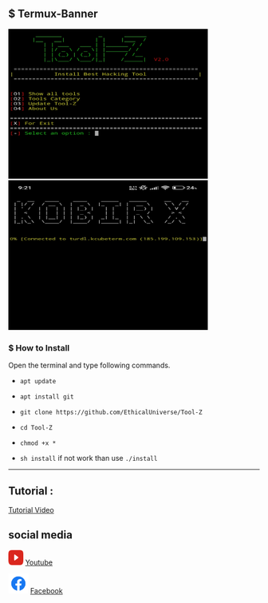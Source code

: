 ## $ Termux-Banner



<p float="center">
  <img src="https://github.com/EthicalUniverse/Tool-Z/blob/main/image/IMG_20240125_150853.jpg" width="400" height="300" />
  <img src="https://github.com/EthicalUniverse/Termux-Banner/blob/main/Image/IMG_20240124_212155.jpg" width="400" height="300" /> 
</p>



### $ How to Install

Open the terminal and type following commands.

* `apt update`

* `apt install git`

* `git clone https://github.com/EthicalUniverse/Tool-Z`

* `cd Tool-Z`

* `chmod +x *`

* `sh install` if not work than use `./install`


------------------------------------------------------------------------

## Tutorial :
<p>
  <a href="https://youtube.com/@Ethical_Universe">Tutorial Video</a>
  </p>


## social media
<p>
 <img src="https://github.com/EthicalUniverse/Tool-Z/blob/main/image/pngfind.com-youtube-logo-png-1235246.png" width="30" height="30" /> <a href="https://youtube.com/@Ethical_Universe">Youtube</a>
  </p>

  <p>
  <img src="https://github.com/EthicalUniverse/Tool-Z/blob/main/image/facebook-logo-0.png" width="40" height="40" /> <a
href="https://www.facebook.com/EthicalUniversebd">Facebook</a>
  </p>
<p float="center">
  
